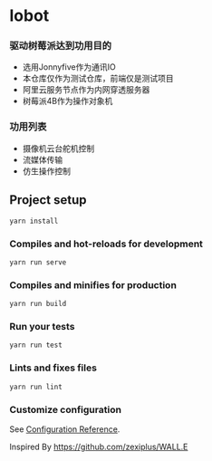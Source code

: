 # lobot

### 驱动树莓派达到功用目的

- 选用Jonnyfive作为通讯IO
- 本仓库仅作为测试仓库，前端仅是测试项目
- 阿里云服务节点作为内网穿透服务器
- 树莓派4B作为操作对象机


### 功用列表

- 摄像机云台舵机控制
- 流媒体传输
- 仿生操作控制

## Project setup
```
yarn install
```

### Compiles and hot-reloads for development
```
yarn run serve
```

### Compiles and minifies for production
```
yarn run build
```

### Run your tests
```
yarn run test
```

### Lints and fixes files
```
yarn run lint
```

### Customize configuration
See [Configuration Reference](https://cli.vuejs.org/config/).

Inspired By https://github.com/zexiplus/WALL.E
